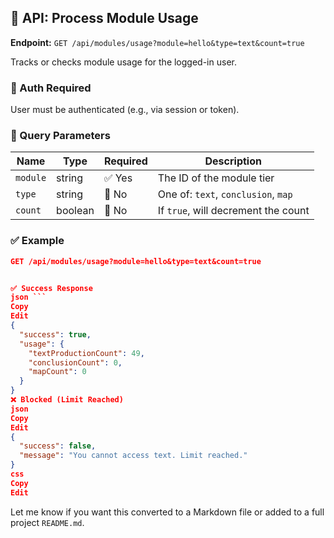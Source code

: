 ## 📡 API: Process Module Usage

**Endpoint:** `GET /api/modules/usage?module=hello&type=text&count=true`

Tracks or checks module usage for the logged-in user.

### 🔐 Auth Required

User must be authenticated (e.g., via session or token).

### 🔧 Query Parameters

| Name             | Type    | Required | Description                          |
|------------------|---------|----------|--------------------------------------|
| `module`   | string  | ✅ Yes   | The ID of the module tier            |
| `type`  | string  | 🚫 No    | One of: `text`, `conclusion`, `map`  |
| `count` | boolean | 🚫 No    | If `true`, will decrement the count  |

### ✅ Example

```json
GET /api/modules/usage?module=hello&type=text&count=true


✅ Success Response
json ```
Copy
Edit
{
  "success": true,
  "usage": {
    "textProductionCount": 49,
    "conclusionCount": 0,
    "mapCount": 0
  }
}
❌ Blocked (Limit Reached)
json
Copy
Edit
{
  "success": false,
  "message": "You cannot access text. Limit reached."
}
css
Copy
Edit
```

Let me know if you want this converted to a Markdown file or added to a full project `README.md`.